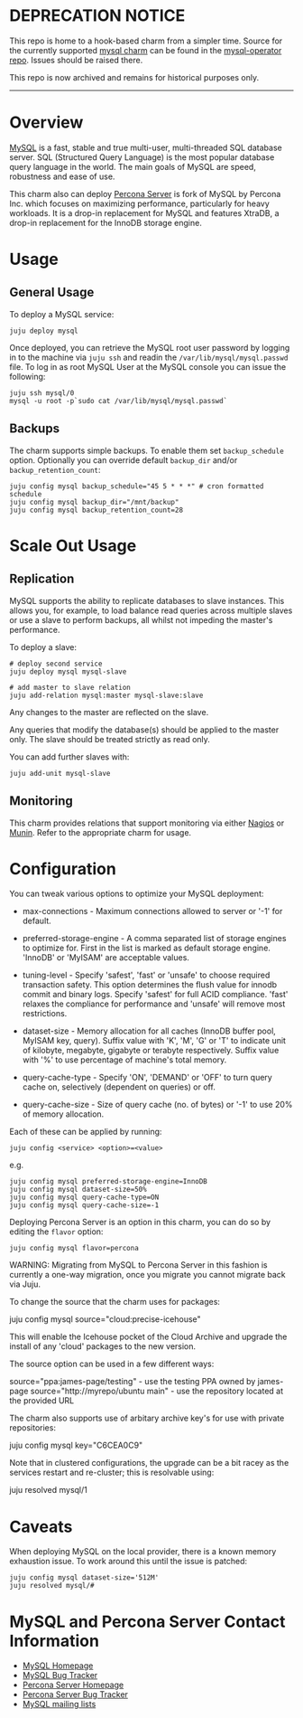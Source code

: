 # DEPRECATION NOTICE

This repo is home to a hook-based charm from a simpler time. Source for the currently supported [mysql charm](https://charmhub.io/mysql) can be found in the [mysql-operator repo](https://github.com/canonical/mysql-operator).  Issues should be raised there.

This repo is now archived and remains for historical purposes only.

-----

# Overview

[MySQL](http://www.mysql.com) is a fast, stable and true multi-user, multi-threaded SQL database server. SQL (Structured Query Language) is the most popular database query language in the world. The main goals of MySQL are speed, robustness and ease of use.

This charm also can deploy [Percona Server](http://www.percona.com/software/percona-server) is fork of MySQL by Percona Inc. which focuses on maximizing performance, particularly for heavy workloads. It is a drop-in replacement for MySQL and features XtraDB, a drop-in replacement for the InnoDB storage engine.

# Usage

## General Usage

To deploy a MySQL service:

    juju deploy mysql

Once deployed, you can retrieve the MySQL root user password by logging in to the machine via `juju ssh` and readin the `/var/lib/mysql/mysql.passwd` file. To log in as root MySQL User at the MySQL console you can issue the following:

    juju ssh mysql/0
    mysql -u root -p`sudo cat /var/lib/mysql/mysql.passwd`

## Backups

The charm supports simple backups. To enable them set `backup_schedule` option. Optionally you can override default `backup_dir` and/or `backup_retention_count`:

    juju config mysql backup_schedule="45 5 * * *" # cron formatted schedule
    juju config mysql backup_dir="/mnt/backup"
    juju config mysql backup_retention_count=28

# Scale Out Usage 

## Replication

MySQL supports the ability to replicate databases to slave instances. This
allows you, for example, to load balance read queries across multiple slaves or
use a slave to perform backups, all whilst not impeding the master's
performance.

To deploy a slave:

    # deploy second service
    juju deploy mysql mysql-slave

    # add master to slave relation
    juju add-relation mysql:master mysql-slave:slave

Any changes to the master are reflected on the slave.

Any queries that modify the database(s) should be applied to the master only.
The slave should be treated strictly as read only.

You can add further slaves with:

    juju add-unit mysql-slave

## Monitoring

This charm provides relations that support monitoring via either [Nagios](https://jujucharms.com/precise/nagios) or [Munin](https://jujucharms.com/precise/munin/). Refer to the appropriate charm for usage.

# Configuration

You can tweak various options to optimize your MySQL deployment:

* max-connections - Maximum connections allowed to server or '-1' for default.

* preferred-storage-engine - A comma separated list of storage engines to
  optimize for. First in the list is marked as default storage engine. 'InnoDB'
  or 'MyISAM' are acceptable values.

* tuning-level - Specify 'safest', 'fast' or 'unsafe' to choose required
  transaction safety. This option determines the flush value for innodb commit
  and binary logs. Specify 'safest' for full ACID compliance. 'fast' relaxes the
  compliance for performance and 'unsafe' will remove most restrictions.

* dataset-size - Memory allocation for all caches (InnoDB buffer pool, MyISAM
  key, query). Suffix value with 'K', 'M', 'G' or 'T' to indicate unit of
  kilobyte, megabyte, gigabyte or terabyte respectively. Suffix value with '%'
  to use percentage of machine's total memory.

* query-cache-type - Specify 'ON', 'DEMAND' or 'OFF' to turn query cache on,
  selectively (dependent on queries) or off.

* query-cache-size - Size of query cache (no. of bytes) or '-1' to use 20%
  of memory allocation.

Each of these can be applied by running:

    juju config <service> <option>=<value>

e.g.

    juju config mysql preferred-storage-engine=InnoDB
    juju config mysql dataset-size=50%
    juju config mysql query-cache-type=ON
    juju config mysql query-cache-size=-1

Deploying Percona Server is an option in this charm, you can do so by editing the `flavor` option:

    juju config mysql flavor=percona

WARNING: Migrating from MySQL to Percona Server in this fashion is currently a one-way migration, once you migrate you cannot migrate back via Juju. 

To change the source that the charm uses for packages:

  juju config mysql source="cloud:precise-icehouse"

This will enable the Icehouse pocket of the Cloud Archive and upgrade the install of any 'cloud' packages to the new version.

The source option can be used in a few different ways:

  source="ppa:james-page/testing" - use the testing PPA owned by james-page
  source="http://myrepo/ubuntu main" - use the repository located at the provided URL

The charm also supports use of arbitary archive key's for use with private repositories:

  juju config mysql key="C6CEA0C9"

Note that in clustered configurations, the upgrade can be a bit racey as the services restart and re-cluster; this is resolvable using:

  juju resolved mysql/1

# Caveats 

When deploying MySQL on the local provider, there is a known memory exhaustion issue. To work around this until the issue is patched:

    juju config mysql dataset-size='512M'
    juju resolved mysql/#

# MySQL and Percona Server Contact Information

- [MySQL Homepage](http://www.mysql.com)
- [MySQL Bug Tracker](http://bugs.mysql.com/)
- [Percona Server Homepage](http://www.percona.com/software/percona-server)
- [Percona Server Bug Tracker](https://bugs.launchpad.net/percona-server/)
- [MySQL mailing lists](http://lists.mysql.com/)
